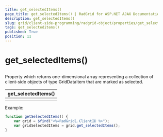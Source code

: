 ```yaml
---
title: get_selectedItems()
page_title: get_selectedItems() | RadGrid for ASP.NET AJAX Documentation
description: get_selectedItems()
slug: grid/client-side-programming/radgrid-object/properties/get_selecteditems()
tags: get_selecteditems()
published: True
position: 11
---
```


# get_selectedItems()



## 

Property which returns one-dimensional array representing a collection of client-side objects of type GridDataItem that are marked as selected.


|  **get_selectedItems()**  |
| ------ |
||

Example:

````JavaScript
function getSelectedItems() {            
    var grid = $find("<%=RadGrid1.ClientID %>");            
    var gridSelectedItems = grid.get_selectedItems();
}
````


